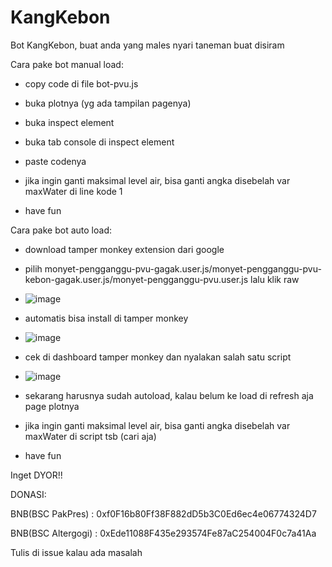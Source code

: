 # KangKebon
Bot KangKebon, buat anda yang males nyari taneman buat disiram

Cara pake bot manual load:

- copy code di file bot-pvu.js

- buka plotnya (yg ada tampilan pagenya)

- buka inspect element

- buka tab console di inspect element

- paste codenya

- jika ingin ganti maksimal level air, bisa ganti angka disebelah var maxWater di line kode 1

- have fun

Cara pake bot auto load:

- download tamper monkey extension dari google

- pilih monyet-pengganggu-pvu-gagak.user.js/monyet-pengganggu-pvu-kebon-gagak.user.js/monyet-pengganggu-pvu.user.js lalu klik raw
- ![image](https://user-images.githubusercontent.com/56806850/129019777-99cafb2f-1c77-47cc-8bae-4f0e687431ce.png)
- automatis bisa install di tamper monkey
- ![image](https://user-images.githubusercontent.com/56806850/129019866-193e214d-8aed-4a85-8adc-62836bfc5e6f.png)
- cek di dashboard tamper monkey dan nyalakan salah satu script
- ![image](https://user-images.githubusercontent.com/56806850/129019976-7c9fdbde-6e95-43a4-9b40-557dc746b52f.png)
- sekarang harusnya sudah autoload, kalau belum ke load di refresh aja page plotnya

- jika ingin ganti maksimal level air, bisa ganti angka disebelah var maxWater di script tsb (cari aja)

- have fun

Inget DYOR!!

DONASI:

BNB(BSC PakPres) : 0xf0F16b80Ff38F882dD5b3C0Ed6ec4e06774324D7

BNB(BSC Altergogi) : 0xEde11088F435e293574Fe87aC254004F0c7a41Aa

Tulis di issue kalau ada masalah
